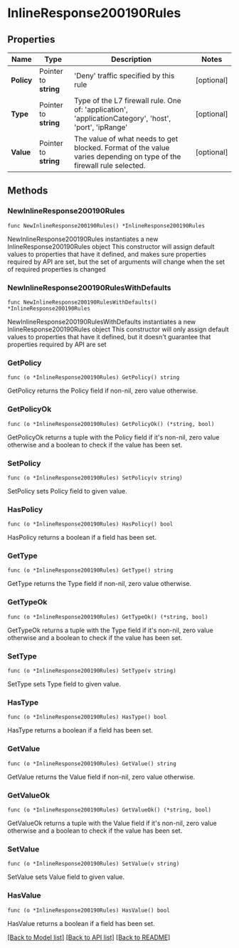 # InlineResponse200190Rules

## Properties

Name | Type | Description | Notes
------------ | ------------- | ------------- | -------------
**Policy** | Pointer to **string** | &#39;Deny&#39; traffic specified by this rule | [optional] 
**Type** | Pointer to **string** | Type of the L7 firewall rule. One of: &#39;application&#39;, &#39;applicationCategory&#39;, &#39;host&#39;, &#39;port&#39;, &#39;ipRange&#39; | [optional] 
**Value** | Pointer to **string** | The value of what needs to get blocked. Format of the value varies depending on type of the firewall rule selected. | [optional] 

## Methods

### NewInlineResponse200190Rules

`func NewInlineResponse200190Rules() *InlineResponse200190Rules`

NewInlineResponse200190Rules instantiates a new InlineResponse200190Rules object
This constructor will assign default values to properties that have it defined,
and makes sure properties required by API are set, but the set of arguments
will change when the set of required properties is changed

### NewInlineResponse200190RulesWithDefaults

`func NewInlineResponse200190RulesWithDefaults() *InlineResponse200190Rules`

NewInlineResponse200190RulesWithDefaults instantiates a new InlineResponse200190Rules object
This constructor will only assign default values to properties that have it defined,
but it doesn't guarantee that properties required by API are set

### GetPolicy

`func (o *InlineResponse200190Rules) GetPolicy() string`

GetPolicy returns the Policy field if non-nil, zero value otherwise.

### GetPolicyOk

`func (o *InlineResponse200190Rules) GetPolicyOk() (*string, bool)`

GetPolicyOk returns a tuple with the Policy field if it's non-nil, zero value otherwise
and a boolean to check if the value has been set.

### SetPolicy

`func (o *InlineResponse200190Rules) SetPolicy(v string)`

SetPolicy sets Policy field to given value.

### HasPolicy

`func (o *InlineResponse200190Rules) HasPolicy() bool`

HasPolicy returns a boolean if a field has been set.

### GetType

`func (o *InlineResponse200190Rules) GetType() string`

GetType returns the Type field if non-nil, zero value otherwise.

### GetTypeOk

`func (o *InlineResponse200190Rules) GetTypeOk() (*string, bool)`

GetTypeOk returns a tuple with the Type field if it's non-nil, zero value otherwise
and a boolean to check if the value has been set.

### SetType

`func (o *InlineResponse200190Rules) SetType(v string)`

SetType sets Type field to given value.

### HasType

`func (o *InlineResponse200190Rules) HasType() bool`

HasType returns a boolean if a field has been set.

### GetValue

`func (o *InlineResponse200190Rules) GetValue() string`

GetValue returns the Value field if non-nil, zero value otherwise.

### GetValueOk

`func (o *InlineResponse200190Rules) GetValueOk() (*string, bool)`

GetValueOk returns a tuple with the Value field if it's non-nil, zero value otherwise
and a boolean to check if the value has been set.

### SetValue

`func (o *InlineResponse200190Rules) SetValue(v string)`

SetValue sets Value field to given value.

### HasValue

`func (o *InlineResponse200190Rules) HasValue() bool`

HasValue returns a boolean if a field has been set.


[[Back to Model list]](../README.md#documentation-for-models) [[Back to API list]](../README.md#documentation-for-api-endpoints) [[Back to README]](../README.md)


